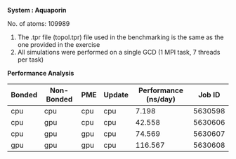 **System : Aquaporin**

No. of atoms: 109989

1. The .tpr file (topol.tpr) file used in the benchmarking is the same as the one provided in the exercise
2. All simulations were performed on a single GCD (1 MPI task, 7 threads per task)

**Performance Analysis**

| Bonded | Non-Bonded |   PME   |   Update  |  Performance (ns/day) | Job ID  |
| -------|------------|---------|-----------|-----------------------|---------|
|  cpu   |    cpu     |   cpu   |    cpu    |    7.198              | 5630598 |
|  cpu   |    gpu     |   cpu   |    cpu    |   42.558              | 5630606 |
|  cpu   |    gpu     |   gpu   |    cpu    |   74.569              | 5630607 |
|  gpu   |    gpu     |   gpu   |    cpu    |  116.567              | 5630608 |
